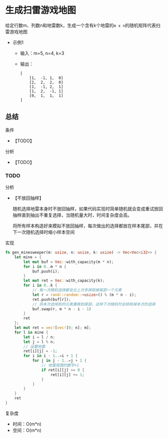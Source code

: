 # 生成扫雷游戏地图

给定行数m、列数n和地雷数k，生成一个含有k个地雷的`m x n`的随机矩阵代表扫雷游戏地图

- 示例1
  - 输入：m=5, n=4, k=3
  - 输出：

    ```text
    [
        [1,  -1, 1,  0]
        [2,  2,  2,  0]
        [1,  -1, 2,  1]
        [1,  2,  -1, 1]
        [0,  1,  1,  1]
    ]
    ```

## 总结

条件

- 【TODO】

分析

- 【TODO】

### TODO

分析

- 【不放回抽样】

  随机选择地雷本身时不放回抽样，如果代码实现时简单随机就会变成重试放回抽样直到抽出不重复选择，当随机量大时，时间复杂度会高。

  将所有样本构造好来模拟不放回抽样，每次做出的选择都放在样本尾部，并在下一次随机选择时缩小样本空间

实现

```rust
fn gen_minesweeper(m: usize, n: usize, k: usize) -> Vec<Vec<i32>> {
    let mine = {
        let mut buf = Vec::with_capacity(m * n);
        for i in 0..m * n {
            buf.push(i);
        }
        let mut ret = Vec::with_capacity(k);
        for i in 0..k {
            // 每一次随机选择都会比上次多排除掉尾部一个元素
            let r = rand::random::<usize>() % (m * n - i);
            ret.push(buf[r]);
            // 将本次选择到的元素置换到尾部，这样下次随机时会排除掉本次的选择
            buf.swap(r, m * n - i - 1)
        }
        ret
    };
    let mut ret = vec![vec![0; n]; m];
    for l in mine {
        let i = l / n;
        let j = l % n;
        // 设置地雷
        ret[i][j] = -1;
        for i in i - 1..=i + 1 {
            for j in j - 1..=j + 1 {
                // 地雷周围的数字+1
                if ret[i][j] >= 0 {
                    ret[i][j] += 1;
                }
            }
        }
    }
    ret
}
```

复杂度

- 时间：O(m*n)
- 空间：O(m*n)
